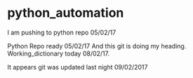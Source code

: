 # python_automation

I am pushing to python repo 05/02/17

Python Repo ready 05/02/17
And this git is doing my heading.
Working_dictionary today 08/02/17.

It appears git was updated last night 09/02/2017


